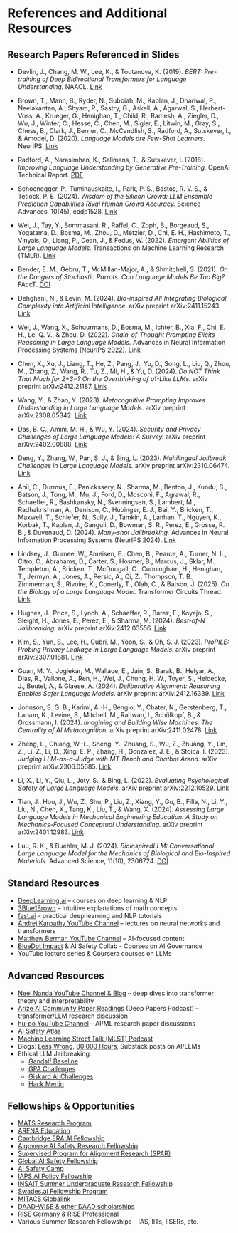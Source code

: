 # References and Additional Resources

## Research Papers Referenced in Slides

- Devlin, J., Chang, M. W., Lee, K., & Toutanova, K. (2019). *BERT: Pre-training of Deep Bidirectional Transformers for Language Understanding.* NAACL. [Link](https://arxiv.org/abs/1810.04805)

- Brown, T., Mann, B., Ryder, N., Subbiah, M., Kaplan, J., Dhariwal, P., Neelakantan, A., Shyam, P., Sastry, G., Askell, A., Agarwal, S., Herbert-Voss, A., Krueger, G., Henighan, T., Child, R., Ramesh, A., Ziegler, D., Wu, J., Winter, C., Hesse, C., Chen, M., Sigler, E., Litwin, M., Gray, S., Chess, B., Clark, J., Berner, C., McCandlish, S., Radford, A., Sutskever, I., & Amodei, D. (2020). *Language Models are Few-Shot Learners.* NeurIPS. [Link](https://arxiv.org/abs/2005.14165)

- Radford, A., Narasimhan, K., Salimans, T., & Sutskever, I. (2018). *Improving Language Understanding by Generative Pre-Training.* OpenAI Technical Report. [PDF](https://cdn.openai.com/research-covers/language-unsupervised/language_understanding_paper.pdf)  

- Schoenegger, P., Tuminauskaite, I., Park, P. S., Bastos, R. V. S., & Tetlock, P. E. (2024). *Wisdom of the Silicon Crowd: LLM Ensemble Prediction Capabilities Rival Human Crowd Accuracy.* Science Advances, 10(45), eadp1528. [Link](https://arxiv.org/abs/2402.19379)

- Wei, J., Tay, Y., Bommasani, R., Raffel, C., Zoph, B., Borgeaud, S., Yogatama, D., Bosma, M., Zhou, D., Metzler, D., Chi, E. H., Hashimoto, T., Vinyals, O., Liang, P., Dean, J., & Fedus, W. (2022). *Emergent Abilities of Large Language Models.* Transactions on Machine Learning Research (TMLR). [Link](https://arxiv.org/abs/2206.07682)

- Bender, E. M., Gebru, T., McMillan-Major, A., & Shmitchell, S. (2021). *On the Dangers of Stochastic Parrots: Can Language Models Be Too Big?* FAccT. [DOI](https://doi.org/10.1145/3442188.3445922)  

- Dehghani, N., & Levin, M. (2024). *Bio-inspired AI: Integrating Biological Complexity into Artificial Intelligence.* arXiv preprint arXiv:2411.15243. [Link](https://arxiv.org/abs/2411.15243)  

- Wei, J., Wang, X., Schuurmans, D., Bosma, M., Ichter, B., Xia, F., Chi, E. H., Le, Q. V., & Zhou, D. (2022). *Chain-of-Thought Prompting Elicits Reasoning in Large Language Models.* Advances in Neural Information Processing Systems (NeurIPS 2022). [Link](https://arxiv.org/abs/2201.11903)  

- Chen, X., Xu, J., Liang, T., He, Z., Pang, J., Yu, D., Song, L., Liu, Q., Zhou, M., Zhang, Z., Wang, R., Tu, Z., Mi, H., & Yu, D. (2024). *Do NOT Think That Much for 2+3=? On the Overthinking of o1-Like LLMs.* arXiv preprint arXiv:2412.21187. [Link](https://arxiv.org/abs/2412.21187)  

- Wang, Y., & Zhao, Y. (2023). *Metacognitive Prompting Improves Understanding in Large Language Models.* arXiv preprint arXiv:2308.05342. [Link](https://arxiv.org/abs/2308.05342)  

- Das, B. C., Amini, M. H., & Wu, Y. (2024). *Security and Privacy Challenges of Large Language Models: A Survey.* arXiv preprint arXiv:2402.00888. [Link](https://arxiv.org/abs/2402.00888)  

- Deng, Y., Zhang, W., Pan, S. J., & Bing, L. (2023). *Multilingual Jailbreak Challenges in Large Language Models.* arXiv preprint arXiv:2310.06474. [Link](https://arxiv.org/abs/2310.06474)  

- Anil, C., Durmus, E., Panickssery, N., Sharma, M., Benton, J., Kundu, S., Batson, J., Tong, M., Mu, J., Ford, D., Mosconi, F., Agrawal, R., Schaeffer, R., Bashkansky, N., Svenningsen, S., Lambert, M., Radhakrishnan, A., Denison, C., Hubinger, E. J., Bai, Y., Bricken, T., Maxwell, T., Schiefer, N., Sully, J., Tamkin, A., Lanhan, T., Nguyen, K., Korbak, T., Kaplan, J., Ganguli, D., Bowman, S. R., Perez, E., Grosse, R. B., & Duvenaud, D. (2024). *Many-shot Jailbreaking.* Advances in Neural Information Processing Systems (NeurIPS 2024). [Link](https://proceedings.neurips.cc/paper_files/paper/2024/file/ea456e232efb72d261715e33ce25f208-Paper-Conference.pdf)  

- Lindsey, J., Gurnee, W., Ameisen, E., Chen, B., Pearce, A., Turner, N. L., Citro, C., Abrahams, D., Carter, S., Hosmer, B., Marcus, J., Sklar, M., Templeton, A., Bricken, T., McDougall, C., Cunningham, H., Henighan, T., Jermyn, A., Jones, A., Persic, A., Qi, Z., Thompson, T. B., Zimmerman, S., Rivoire, K., Conerly, T., Olah, C., & Batson, J. (2025). *On the Biology of a Large Language Model.* Transformer Circuits Thread. [Link](https://transformer-circuits.pub/2025/attribution-graphs/biology.html)  

- Hughes, J., Price, S., Lynch, A., Schaeffer, R., Barez, F., Koyejo, S., Sleight, H., Jones, E., Perez, E., & Sharma, M. (2024). *Best-of-N Jailbreaking.* arXiv preprint arXiv:2412.03556. [Link](https://arxiv.org/abs/2412.03556)  

- Kim, S., Yun, S., Lee, H., Gubri, M., Yoon, S., & Oh, S. J. (2023). *ProPILE: Probing Privacy Leakage in Large Language Models.* arXiv preprint arXiv:2307.01881. [Link](https://arxiv.org/abs/2307.01881)  

- Guan, M. Y., Joglekar, M., Wallace, E., Jain, S., Barak, B., Helyar, A., Dias, R., Vallone, A., Ren, H., Wei, J., Chung, H. W., Toyer, S., Heidecke, J., Beutel, A., & Glaese, A. (2024). *Deliberative Alignment: Reasoning Enables Safer Language Models.* arXiv preprint arXiv:2412.16339. [Link](https://arxiv.org/abs/2412.16339)  

- Johnson, S. G. B., Karimi, A.-H., Bengio, Y., Chater, N., Gerstenberg, T., Larson, K., Levine, S., Mitchell, M., Rahwan, I., Schölkopf, B., & Grossmann, I. (2024). *Imagining and Building Wise Machines: The Centrality of AI Metacognition.* arXiv preprint arXiv:2411.02478. [Link](https://arxiv.org/abs/2411.02478)  

- Zheng, L., Chiang, W.-L., Sheng, Y., Zhuang, S., Wu, Z., Zhuang, Y., Lin, Z., Li, Z., Li, D., Xing, E. P., Zhang, H., Gonzalez, J. E., & Stoica, I. (2023). *Judging LLM-as-a-Judge with MT-Bench and Chatbot Arena.* arXiv preprint arXiv:2306.05685. [Link](https://arxiv.org/abs/2306.05685)

- Li, X., Li, Y., Qiu, L., Joty, S., & Bing, L. (2022). *Evaluating Psychological Safety of Large Language Models.* arXiv preprint arXiv:2212.10529. [Link](https://arxiv.org/abs/2212.10529)

- Tian, J., Hou, J., Wu, Z., Shu, P., Liu, Z., Xiang, Y., Gu, B., Filla, N., Li, Y., Liu, N., Chen, X., Tang, K., Liu, T., & Wang, X. (2024). *Assessing Large Language Models in Mechanical Engineering Education: A Study on Mechanics-Focused Conceptual Understanding.* arXiv preprint arXiv:2401.12983. [Link](https://arxiv.org/abs/2401.12983)

- Luu, R. K., & Buehler, M. J. (2024). *BioinspiredLLM: Conversational Large Language Model for the Mechanics of Biological and Bio-Inspired Materials.* Advanced Science, 11(10), 2306724. [DOI](https://doi.org/10.1002/advs.202306724)  



## Standard Resources
- [DeepLearning.ai](https://www.deeplearning.ai/) – courses on deep learning & NLP  
- [3Blue1Brown](https://www.youtube.com/c/3blue1brown) – intuitive explanations of math concepts  
- [fast.ai](https://www.fast.ai/) – practical deep learning and NLP tutorials  
- [Andrej Karpathy YouTube Channel](https://www.youtube.com/@AndrejKarpathy) – lectures on neural networks and transformers  
- [Matthew Berman YouTube Channel](https://www.youtube.com/@matthew_berman) – AI-focused content
- [BlueDot Impact](https://bluedot.org/) & AI Safety Collab - Courses on AI Governance
- YouTube lecture series & Coursera courses on LLMs 
 

## Advanced Resources
- [Neel Nanda YouTube Channel & Blog](https://www.youtube.com/@neelnanda2469) – deep dives into transformer theory and interpretability  
- [Arize AI Community Paper Readings](https://www.deeppapers.dev/) (Deep Papers Podcast) – transformer/LLM research discussion  
- [hu-po YouTube Channel](https://www.youtube.com/@hu-po) – AI/ML research paper discussions  
- [AI Safety Atlas](https://ai-safety-atlas.com/)  
- [Machine Learning Street Talk (MLST) Podcast](https://www.youtube.com/@MachineLearningStreetTalk)  
- Blogs: [Less Wrong](https://www.lesswrong.com/), [80,000 Hours](https://80000hours.org/), Substack posts on AI/LLMs  
- Ethical LLM Jailbreaking:  
  - [Gandalf Baseline](https://gandalf.lakera.ai/baseline)  
  - [GPA Challenges](https://gpa.43z.one/)  
  - [Giskard AI Challenges](https://red.giskard.ai/challenges)  
  - [Hack Merlin](https://hackmerlin.io/)  

## Fellowships & Opportunities
- [MATS Research Program](https://www.matsprogram.org/)  
- [ARENA Education](https://www.arena.education/)
- [Cambridge ERA:AI Fellowship](https://erafellowship.org/)
- [Algoverse AI Safety Research Fellowship](https://algoverseairesearch.org/ai-safety-fellowship)  
- [Supervised Program for Alignment Research (SPAR)](https://sparai.org/)  
- [Global AI Safety Fellowship](https://globalaisafetyfellowship.com/)   
- [AI Safety Camp](https://www.aisafety.camp/)
- [IAPS AI Policy Fellowship](https://www.iaps.ai/fellowship) 
- [INSAIT Summer Undergraduate Research Fellowship](https://insait.ai/surf/)  
- [Swades.ai Fellowship Program](https://www.swades.ai/fellowship-program)  
- [MITACS Globalink](https://www.mitacs.ca/our-programs/globalink-research-internship-students/)  
- [DAAD-WISE & other DAAD scholarships](https://www.daad.in/en/2023/09/20/applications-invited-working-internships-in-science-and-engineering-wise-2023-24/)  
- [RISE Germany & RISE Professional](https://www.daad.de/rise/en/)  
- Various Summer Research Fellowships – IAS, IITs, IISERs, etc.  

